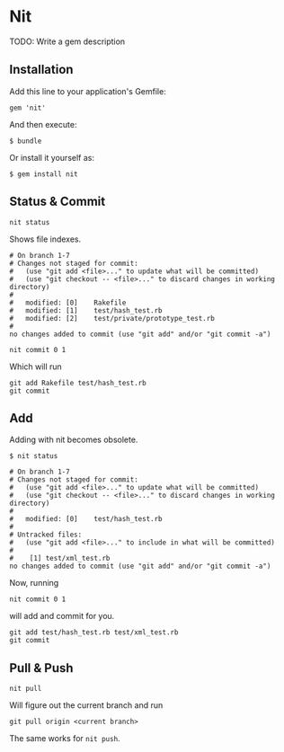 # Nit

TODO: Write a gem description

## Installation

Add this line to your application's Gemfile:

    gem 'nit'

And then execute:

    $ bundle

Or install it yourself as:

    $ gem install nit

## Status & Commit

```shell
nit status
```

Shows file indexes.

```shell
# On branch 1-7
# Changes not staged for commit:
#   (use "git add <file>..." to update what will be committed)
#   (use "git checkout -- <file>..." to discard changes in working directory)
#
#	modified: [0]    Rakefile
#	modified: [1]    test/hash_test.rb
#	modified: [2]    test/private/prototype_test.rb
#
no changes added to commit (use "git add" and/or "git commit -a")
```

```
nit commit 0 1
```

Which will run

```
git add Rakefile test/hash_test.rb
git commit
```

## Add

Adding with nit becomes obsolete.

```
$ nit status

# On branch 1-7
# Changes not staged for commit:
#   (use "git add <file>..." to update what will be committed)
#   (use "git checkout -- <file>..." to discard changes in working directory)
#
#	modified: [0]    test/hash_test.rb
#
# Untracked files:
#   (use "git add <file>..." to include in what will be committed)
#
#	 [1] test/xml_test.rb
no changes added to commit (use "git add" and/or "git commit -a")
```

Now, running

```
nit commit 0 1
```

will add and commit for you.

```
git add test/hash_test.rb test/xml_test.rb
git commit
```

## Pull & Push

```shell
nit pull
```

Will figure out the current branch and run

```shell
git pull origin <current branch>
```

The same works for `nit push`.